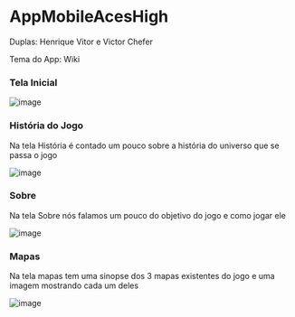 # AppMobileAcesHigh

Duplas: Henrique Vitor e Victor Chefer


Tema do App: Wiki 

### Tela Inicial

![image](https://github.com/H1kkii/AppMobile/assets/101645820/75708bff-6a4d-47c4-9165-6ed18dc43f8f)




### História do Jogo
Na tela História é contado um pouco sobre a história do universo que se passa o jogo

![image](https://github.com/H1kkii/AppMobile/assets/101645820/1dc98dca-43e3-4d6d-ac16-7e1f49607f8c)



### Sobre
Na tela Sobre nós falamos um pouco do objetivo do jogo e como jogar ele

![image](https://github.com/H1kkii/AppMobile/assets/101645820/25b9a7d4-5938-42dd-a43e-21bdf1cce718)



### Mapas
Na tela mapas tem uma sinopse dos 3 mapas existentes do jogo e uma imagem mostrando cada um deles

![image](https://github.com/H1kkii/AppMobile/assets/101645820/8335aa08-2be7-4165-8603-dab27a532238)
